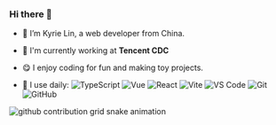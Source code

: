 ### Hi there 👋

- 🔭 I’m Kyrie Lin, a web developer from China.
- 🏢 I'm currently working at **Tencent CDC**
- 😋 I enjoy coding for fun and making toy projects.

- 🚀 I use daily:
  ![TypeScript](https://img.shields.io/badge/-Typescript-black?style=plastic&logo=typescript)
  ![Vue](https://img.shields.io/badge/-Vue-3b2e5a?style=plastic&logo=vue.js)
  ![React](https://img.shields.io/badge/-React-3b2e5a?style=plastic&logo=react)
  ![Vite](https://img.shields.io/badge/-Vite-3b2e5a?style=plastic&logo=vite)
  ![VS Code](https://img.shields.io/badge/-VS%20Code-007ACC?style=plastic&logo=visual-studio-code)
  ![Git](https://img.shields.io/badge/-Git-black?style=plastic&logo=git)
  ![GitHub](https://img.shields.io/badge/-GitHub-181717?style=plastic&logo=github)

<picture>
  <source media="(prefers-color-scheme: dark)" srcset="https://raw.githubusercontent.com/honkinglin/honkinglin/output/github-contribution-grid-snake-dark.svg">
  <source media="(prefers-color-scheme: light)" srcset="https://raw.githubusercontent.com/honkinglin/honkinglin/output/github-contribution-grid-snake.svg">
  <img alt="github contribution grid snake animation" src="https://raw.githubusercontent.com/honkinglin/honkinglin/output/github-contribution-grid-snake.svg">
</picture>
